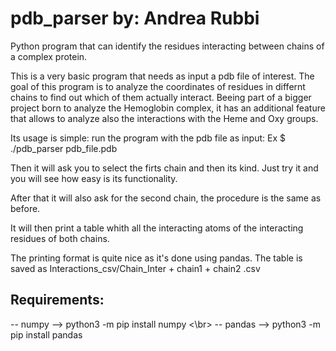 # pdb_parser by: Andrea Rubbi
Python program that can identify the residues interacting between chains of a complex protein. 

This is a very basic program that needs as input a pdb file of interest.
The goal of this program is to analyze the coordinates of residues in differnt 
chains to find out which of them actually interact.
Beeing part of a bigger project born to analyze the Hemoglobin complex,
it has an additional feature that allows to analyze also the interactions
with the Heme and Oxy groups.

Its usage is simple: run the program with the pdb file as input:
Ex $ ./pdb_parser pdb_file.pdb

Then it will ask you to select the firts chain and then its kind.
Just try it and you will see how easy is its functionality.

After that it will also ask for the second chain, the procedure is the same as before.

It will then print a table whith all the interacting atoms of the interacting residues of 
both chains.

The printing format is quite nice as it's done using pandas.
The table is saved as Interactions_csv/Chain_Inter + chain1 + chain2 .csv

## Requirements:

 -- numpy --> python3 -m pip install numpy <\br>
 -- pandas --> python3 -m pip install pandas
 

 

